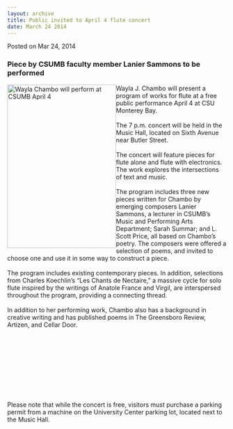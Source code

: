 ```yaml
---
layout: archive
title: Public invited to April 4 flute concert
date: March 24 2014
---
```





<span class="date">Posted on Mar 24, 2014    </span>
<h3>Piece by CSUMB faculty member Lanier Sammons to be
performed</h3>
<p><img alt="Wayla Chambo will perform at CSUMB April 4" src="http://news.csumb.edu/sites/default/files/65/attachments/news/images/waylawebsized-24.jpg" style="float:left; width:250px; height:376px">Wayla J. Chambo
will present a program of works for flute at a free public
performance April 4 at CSU Monterey Bay.<br>
<br>
The 7 p.m. concert will be held in the Music Hall, located on Sixth
Avenue near Butler Street.<br>
<br>
The concert will feature pieces for flute alone and flute with
electronics. The work explores the intersections of text and
music.<br>
<br>
The program includes three new pieces written for Chambo by
emerging composers Lanier Sammons, a lecturer in CSUMB&#x2019;s Music and
Performing Arts Department; Sarah Summar; and L. Scott Price, all
based on Chambo&#x2019;s poetry. The composers were offered a selection of
poems, and invited to choose one and use it in some way to
construct a piece.<br>
<br>
The program includes existing contemporary pieces. In addition,
selections from Charles Koechlin&#x2019;s &#x201C;Les Chants de Nectaire,&#x201D; a
massive cycle for solo flute inspired by the writings of Anatole
France and Virgil, are interspersed throughout the program,
providing a connecting thread.<br>
<br>
In addition to her performing work, Chambo also has a background in
creative writing and has published poems in The Greensboro Review,
Artizen, and Cellar Door.</br></br></br></br></br></br></br></br></br></br></img></p>
<p>Please note that while the concert is free, visitors must
purchase a parking permit from a machine on the University Center
parking lot, located next to the Music Hall.<br>
&#xA0;</br></p>





